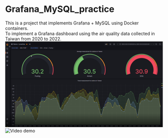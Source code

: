 # Grafana_MySQL_practice
This is a project that implements Grafana + MySQL using Docker containers.  
To implement a Grafana dashboard using the air quality data collected in Taiwan from 2020 to 2022.  
![Air Quality Dashboard](<img.png>)  
![Video demo](<https://youtu.be/XZwpbxcQ-7g>)